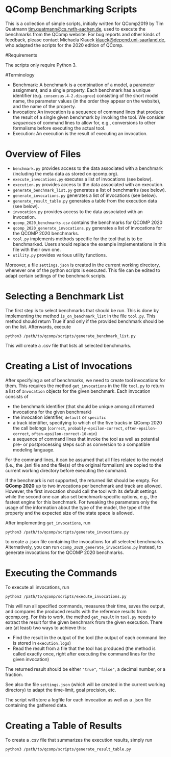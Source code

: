 QComp Benchmarking Scripts
==============

This is a collection of simple scripts, initially written for QComp2019 by Tim Quatmann <tim.quatmann@cs.rwth-aachen.de>, used to execute the benchmarks from the QComp website.
For bug reports and other kinds of feedback, please contact Michaela Klauck <klauck@depend.uni-saarland.de>, who adapted the scripts for the 2020 edition of QComp.


#Requirements

The scripts only require Python 3.


#Terminology

- Benchmark: A benchmark is a combination of a model, a parameter assignment, and a single property.
  Each benchmark has a unique identifier (e.g. `consensus.4-2.disagree`) consisting of the short model name,
  the parameter values (in the order they appear on the website), and the name of the property.
- Invocation: An invocation is a sequence of command lines that produce the result of a single given benchmark by invoking the tool.
  We consider *sequences* of command lines to allow for, e.g., conversions to other formalisms before executing the actual tool.
- Execution: An execution is the result of executing an invocation.


# Overview of Files

- `benchmark.py` provides access to the data associated with a benchmark (including the meta data as stored on qcomp.org).
- `execute_invocations.py` executes a list of invocations (see below).
- `execution.py` provides access to the data associated with an execution. 
- `generate_benchmark_list.py` generates a list of benchmarks (see below).
- `generate_invocations.py` generates a list of invocations (see below).
- `generate_result_table.py` generates a table from the execution data (see below). 
- `invocation.py` provides access to the data associated with an invocation.
- `qcomp_2020_benchmarks.csv` contains the benchmarks for QCOMP 2020
- `qcomp_2020_generate_invocations.py` generates a list of invocations for the QCOMP 2020 benchmarks.
- `tool.py` implements methods specific for the tool that is to be benchmarked.
   Users should replace the example implementations in this file with their own one. 
- `utility.py` provides various utility functions.

Moreover, a file `settings.json` is created in the current working directory, whenever one of the python scripts is executed.
This file can be edited to adapt certain settings of the benchmark scripts.


# Selecting a Benchmark List

The first step is to select benchmarks that should be run. This is done by implementing the method `is_on_benchmark_list` in the file `tool.py`.
This method should return True if and only if the provided benchmark should be on the list.
Afterwards, execute
```commandline
python3 /path/to/qcomp/scripts/generate_benchmark_list.py
```
This will create a .csv file that lists all selected benchmarks.


# Creating a List of Invocations

After specifying a set of benchmarks, we need to create tool invocations for them.
This requires the method `get_invocations` in the file `tool.py` to return a list of `Invocation` objects for the given benchmark.
Each invocation consists of

 * the benchmark identifier (that should be unique among all returned invocations for the given benchmark)
 * the invocation identifier, `default` or `specific`
 * a track identifier, specifying to which of the five tracks in QComp 2020 the call belongs (`correct`, `probably-epsilon-correct`, `often-epsilon-correct`, `often-epsilon-correct-10-min`)
 * a sequence of command lines that invoke the tool as well as potential pre- or postprocessing steps such as conversion to a compatible modeling language.

For the command lines, it can be assumed that all files related to the model (i.e., the .jani file and the file(s) of the original formalism) are copied
to the current working directory before executing the command.

If the benchmark is not supported, the returned list should be empty.
For **QComp 2020** up to two invocations per benchmark and track are allowed.
However, the first invocation should call the tool with its default settings while the second one can also set benchmark-specific options, e.g., the fastest engine for this benchmark. For tweaking the parameters only the usage of the information about the type of the model, the type of the property and the expected size of the state space is allowed.

After implementing `get_invocations`, run
```commandline
python3 /path/to/qcomp/scripts/generate_invocations.py
```
to create a .json file containing the invocations for all selected benchmarks.
Alternatively, you can run `qcomp_2020_generate_invocations.py` instead, to generate invocations for the QCOMP 2020 benchmarks.


# Executing the Commands

To execute all invocations, run
```commandline
python3 /path/to/qcomp/scripts/execute_invocations.py
```
This will run all specified commands, measures their time, saves the output, and compares the produced results with the reference results from qcomp.org.
For this to work, the method `get_result` in `tool.py` needs to extract the result for the given benchmark from the given execution.
There are (at least) two ways to achieve this:

- Find the result in the output of the tool (the output of each command line is stored in `execution.logs`)
- Read the result from a file that the tool has produced (the method is called exactly once, right after executing the command lines for the given invocation)

The returned result should be either ``"true"``, ``"false"``, a decimal number, or a fraction.

See also the file `settings.json` (which will be created in the current working directory) to adapt the time-limit, goal precision, etc.

The script will store a logfile for each invocation as well as a .json file containing the gathered data.


# Creating a Table of Results

To create a .csv file that summarizes the execution results, simply run
```commandline
python3 /path/to/qcomp/scripts/generate_result_table.py
```
